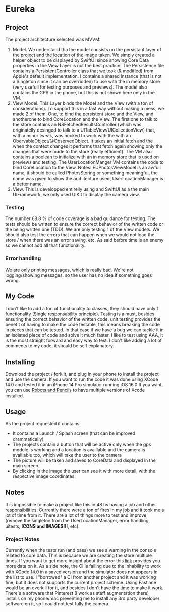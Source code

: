 #  Eureka

## Project

The project architecture selected was MVVM:

1. Model. We understand tha the model consists on the persistant layer of the project and the location of the image taken. We simply created a helper object to be displayed by SwiftUI since showing Core Data properties in the View Layer is not the best practice. The Persistence file contains a PersistentController class that we took (& modified) from Apple's default implementation. I contains a shared instance (that is not a Singleton since it can be overridden) to use with the in memory store (very usefull for testing purposes and previews). The model also contains the GPS in the phone, but this is not shown here only in the VM.
2.  View Model. This Layer binds the Model and the View (with a ton of considerations). To support this in a fast way without making a mess, we made 2 of them.  One, to bind the persistent store and the View, and anotherone to bind CoreLocation and the View. The first one to talk to the store contains an NSFetchedResultsController (which was originatelly desinged to talk to a UITableView/UICollectionView) that, with a minor tweak, was hooked to work with the with an ObervableObject/@ObservedObject. It takes an initial fetch and the when the context changes it performs that fetch again showing only the changes that were made to the store (really efficient). The VM also contains a boolean to initialize with an in memory store that is used on previews and testing. The UserLocationManger VM contains the code to bind CoreLocation to the View. Notes: EUPhotosViewModel is an awfull name, it should be called PhotosStoring or something meaningful, the name was given to show the architecture used, UserLocationManager is a better name.
3. View. This is developped entirelly using and SwiftUI as a the main UIFramework, we only used UIKit to display the camera view.

### Testing


The number 68.8 % of code coverage is a bad guidance for testing. The tests should be written to ensure the correct behavior of the written code or the being written one (TDD). We are only testing 1 of the View models. We should also test the errors that can happen when we would not load the store / when there was an error saving, etc. As said before time is an enemy so we cannot add all that functionality.

### Error handling
 We are only printing messages, which is really bad. We're not logging/showing messages, so the user has no idea if something goes wrong.
 
 ## My Code
 
 I don't like to add a ton of functionality to classes, they should have only 1 functionality (Single responsability principle). Testing is a must, besides ensuring the correct behavior of the written code, unit testing provides the benefit of having to make the code testable, this means breaking the code in pieces that can be tested. In that case if we have a bug we can tackle it in an isolated piece of code and solve it much faster. I like to test using AAA, it is the most straight forward and easy way to test. I don't like adding a lot of comments to my code, it should be self explanatory.
 
 ## Installing
 
 Download the project / fork it, and plug in your phone to install the project and use the camera.
 If you want to run the code it was done using XCode 14.0 and tested it in an iPhone 14 Pro simulator running iOS 16.0
 If you want, you can use [Robots and Pencils](https://github.com/RobotsAndPencils/xcodes) to have multiple versions of Xcode installed.
   
 
 ## Usage
 
 As the project requested it contains:
 - It contains a Launch / Splash screen (that can be improved drammatically)
 - The projects contain a button that will be active only when the gps module is working and a location is availlable and the camera is availlable too, which will take the user to the camera
 - The picture will be taken and saved to CoreData and displayed in the main screen.
 - By clicking in the image the user can see it with more detail, with the respective image coordinates.
 
## Notes

It is impossible to make a project like this in 48 hs having a job and other responsibilities. Currently there were a ton of fires in my job and it took me a lot of time from it. There are a lot of things more to test and improve (remove the singleton from the UserLocationManager, error handling, uitests, **ICONS and IMAGES!!!**, etc). 

### Project Notes
Currently when the tests run (and pass) we see a warning in the console related to core data. This is because we are creating the store multiple times. If you want to get more insight about the error this [link](https://stackoverflow.com/questions/51851485/multiple-nsentitydescriptions-claim-nsmanagedobject-subclass) provides you more data on it.
As a side note, the CI is failing due to the inhability to work with XCode 14.0 in a saved version and the simulator does not appears in the list to use. I "borrowed" a CI from another project and it was working fine, but it does not supports the current project scheme. Using Fastlane would be an overkill for it, and besides I don't have the time to make it work. There's a software that Pinterest (I work as staff augmentation there) installs on my phone/mac preventing me to install any 3rd party developer software on it, so I could not test fully the camera.
